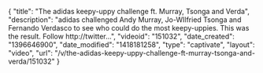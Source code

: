 {
    "title": "The adidas keepy-uppy challenge ft. Murray, Tsonga and Verda",
    "description": "adidas challenged Andy Murray, Jo-WIlfried Tsonga and Fernando Verdasco to see who could do the most keepy-uppies. This was the result. Follow http:\/\/twitter...",
    "videoid": "151032",
    "date_created": "1396646900",
    "date_modified": "1418181258",
    "type": "captivate",
    "layout": "video",
    "url": "\/v\/the-adidas-keepy-uppy-challenge-ft-murray-tsonga-and-verda\/151032"
}